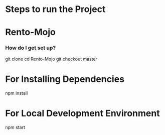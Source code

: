 # Steps to run the Project #

# Rento-Mojo

### How do I get set up? ###

git clone <repo name>
cd  Rento-Mojo
git checkout master

# For Installing Dependencies
npm install

# For Local Development Environment
npm start
